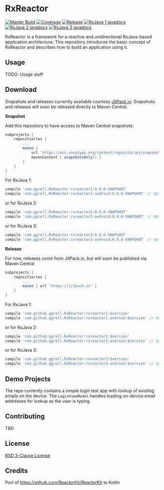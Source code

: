# RxReactor
[![Master Build](https://github.com/ggrell/RxReactor/actions/workflows/merge_master.yml/badge.svg)](https://github.com/ggrell/RxReactor/actions/workflows/merge_master.yml)
[![Coverage](https://codecov.io/gh/ggrell/RxReactor/branch/main/graph/badge.svg?token=8JHGJPU2M8)](https://codecov.io/gh/ggrell/RxReactor)
[![Release](https://jitpack.io/v/ggrell/RxReactor.svg)](https://jitpack.io/#ggrell/RxReactor) [![RxJava 1 javadocs](https://img.shields.io/badge/Javadocs-RxJava%201-green)](https://jitpack.io/com/github/ggrell/RxReactor/rxreactor1/main-SNAPSHOT/javadoc/) [![RxJava 2 javadocs](https://img.shields.io/badge/Javadocs-RxJava%202-green)](https://jitpack.io/com/github/ggrell/RxReactor/rxreactor2/main-SNAPSHOT/javadoc/) [![RxJava 3 javadocs](https://img.shields.io/badge/Javadocs-RxJava%203-green)](https://jitpack.io/com/github/ggrell/RxReactor/rxreactor3/main-SNAPSHOT/javadoc/)

RxReactor is a framework for a reactive and unidirectional RxJava-based application architecture. 
This repository introduces the basic concept of RxReactor and describes how to build an application 
using it.

## Usage

TODO: Usage stuff

## Download

Snapshots and releases currently available courtesy [JitPack.io](https://jitpack.io):
Snapshots and releases will soon be released directly to Maven Central.

**Snapshot**

Add this repository to have access to Maven Central snapshots:
```groovy
subprojects {
    repositiories {
        ...
        maven {
            url 'https://oss.sonatype.org/content/repositories/snapshots/'
            mavenContent { snapshotsOnly() }
        }
    }
}
```

For RxJava 1:
```groovy
compile 'com.ggrell.RxReactor:rxreactor1:0.9.6-SNAPSHOT'
compile 'com.ggrell.RxReactor:rxreactor1-android:0.9.6-SNAPSHOT' // Optional
```
or for RxJava 2:
```groovy
compile 'com.ggrell.RxReactor:rxreactor2:0.9.6-SNAPSHOT'
compile 'com.ggrell.RxReactor:rxreactor2-android:0.9.6-SNAPSHOT' // Optional
```
or for RxJava 3:
```groovy
compile 'com.ggrell.RxReactor:rxreactor3:0.9.6-SNAPSHOT'
compile 'com.ggrell.RxReactor:rxreactor3-android:0.9.6-SNAPSHOT' // Optional
```

**Release**

For now, releases come from JitPack.io, but will soon be published via Maven Central
```groovy
subprojects {
    repositiories {
        ...
        maven { url "https://jitpack.io" }
    }
}
```

For RxJava 1:
```groovy
compile 'com.github.ggrell.RxReactor:rxreactor1:$version'
compile 'com.github.ggrell.RxReactor:rxreactor1-android:$version' // Optional
```

or for RxJava 2:
```groovy
compile 'com.github.ggrell.RxReactor:rxreactor2:$version'
compile 'com.github.ggrell.RxReactor:rxreactor2-android:$version' // Optional
```

or for RxJava 3:
```groovy
compile 'com.github.ggrell.RxReactor:rxreactor3:$version'
compile 'com.github.ggrell.RxReactor:rxreactor3-android:$version' // Optional
```

## Demo Projects

The repo currently contains a simple login test app with lookup of existing emails on the device.
The `LoginViewModel` handles loading on-device email addresses for lookup as the user is typing.

## Contributing

TBD

## License

[BSD 3-Clause License](https://github.com/ggrell/RxReactor/blob/master/LICENSE)

## Credits

Port of https://github.com/ReactorKit/ReactorKit to Kotlin
